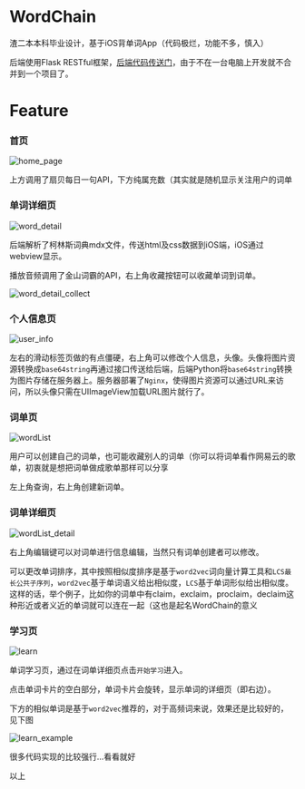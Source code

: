 # WordChain

渣二本本科毕业设计，基于iOS背单词App（代码极烂，功能不多，慎入）

后端使用Flask RESTful框架，[后端代码传送门](<https://github.com/xiaohanhan1019/wordChain_api>)，由于不在一台电脑上开发就不合并到一个项目了。

# Feature

### 首页

![home_page](screenshots/home_page.png)

上方调用了扇贝每日一句API，下方纯属充数（其实就是随机显示关注用户的词单

### 单词详细页

![word_detail](screenshots/word_detail.png)

后端解析了柯林斯词典mdx文件，传送html及css数据到iOS端，iOS通过webview显示。

播放音频调用了金山词霸的API，右上角收藏按钮可以收藏单词到词单。

![word_detail_collect](screenshots/word_detail_collect.png)

### 个人信息页

![user_info](screenshots/user_info.JPG)

左右的滑动标签页做的有点僵硬，右上角可以修改个人信息，头像。头像将图片资源转换成`base64string`再通过接口传送给后端，后端Python将`base64string`转换为图片存储在服务器上。服务器部署了`Nginx`，使得图片资源可以通过URL来访问，所以头像只需在UIImageView加载URL图片就行了。

### 词单页

![wordList](screenshots/wordList.png)

用户可以创建自己的词单，也可能收藏别人的词单（你可以将词单看作网易云的歌单，初衷就是想把词单做成歌单那样可以分享

左上角查询，右上角创建新词单。

### 词单详细页

![wordList_detail](screenshots/wordList_detail.png)

右上角编辑键可以对词单进行信息编辑，当然只有词单创建者可以修改。

可以更改单词排序，其中按照相似度排序是基于`word2vec`词向量计算工具和`LCS最长公共子序列`，`word2vec`基于单词语义给出相似度，`LCS`基于单词形似给出相似度。这样的话，举个例子，比如你的词单中有claim，exclaim，proclaim，declaim这种形近或者义近的单词就可以连在一起（这也是起名WordChain的意义

### 学习页

![learn](screenshots/learn.JPG)

单词学习页，通过在词单详细页点击`开始学习`进入。

点击单词卡片的空白部分，单词卡片会旋转，显示单词的详细页（即右边）。

下方的相似单词是基于`word2vec`推荐的，对于高频词来说，效果还是比较好的，见下图

![learn_example](screenshots/learn_example.JPG)

很多代码实现的比较强行...看看就好

以上